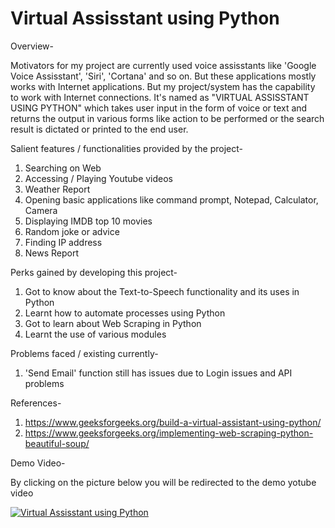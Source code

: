 # Virtual Assisstant using Python

Overview-

Motivators for my project are currently used voice assisstants like 'Google Voice Assisstant', 'Siri', 'Cortana' and so on. But these applications mostly works with Internet applications. But my project/system has the capability to work with Internet connections. It's named as "VIRTUAL ASSISSTANT USING PYTHON" which takes user input in the form of voice or text and returns the output in various forms like action to be performed or the search result is dictated or printed to the end user.


Salient features / functionalities provided by the project-

1) Searching on Web
2) Accessing / Playing Youtube videos
3) Weather Report
4) Opening basic applications like command prompt, Notepad, Calculator, Camera
5) Displaying IMDB top 10 movies
6) Random joke or advice
7) Finding IP address 
8) News Report


Perks gained by developing this project-

1) Got to know about the Text-to-Speech functionality and its uses in Python
2) Learnt how to automate processes using Python
3) Got to learn about Web Scraping in Python
4) Learnt the use of various modules


Problems faced / existing currently-

1) 'Send Email' function still has issues due to Login issues and API problems


References- 
1) https://www.geeksforgeeks.org/build-a-virtual-assistant-using-python/
2) https://www.geeksforgeeks.org/implementing-web-scraping-python-beautiful-soup/

Demo Video-

By clicking on the picture below you will be redirected to the demo yotube video

[![Virtual Assisstant using Python](https://img.youtube.com/vi/nV5Eack2GN0/0.jpg)](https://www.youtube.com/watch?v=nV5Eack2GN0)
